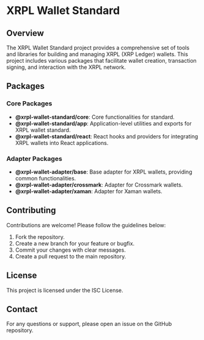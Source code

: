 # XRPL Wallet Standard

## Overview

The XRPL Wallet Standard project provides a comprehensive set of tools and libraries for building and managing XRPL (XRP Ledger) wallets. This project includes various packages that facilitate wallet creation, transaction signing, and interaction with the XRPL network.

## Packages

### Core Packages

- **@xrpl-wallet-standard/core**: Core functionalities for standard.
- **@xrpl-wallet-standard/app**: Application-level utilities and exports for XRPL wallet standard.
- **@xrpl-wallet-standard/react**: React hooks and providers for integrating XRPL wallets into React applications.

### Adapter Packages

- **@xrpl-wallet-adapter/base**: Base adapter for XRPL wallets, providing common functionalities.
- **@xrpl-wallet-adapter/crossmark**: Adapter for Crossmark wallets.
- **@xrpl-wallet-adapter/xaman**: Adapter for Xaman wallets.

## Contributing

Contributions are welcome! Please follow the guidelines below:

1. Fork the repository.
2. Create a new branch for your feature or bugfix.
3. Commit your changes with clear messages.
4. Create a pull request to the main repository.

## License

This project is licensed under the ISC License.

## Contact

For any questions or support, please open an issue on the GitHub repository.
